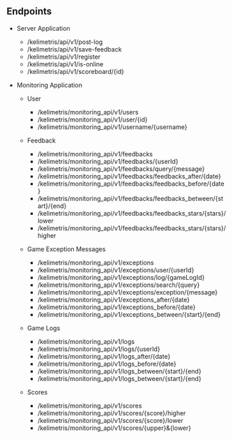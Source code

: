 ## Endpoints
* Server Application
    * /kelimetris/api/v1/post-log
    * /kelimetris/api/v1/save-feedback
    * /kelimetris/api/v1/register
    * /kelimetris/api/v1/is-online
    * /kelimetris/api/v1/scoreboard/{id}
  

* Monitoring Application
  * User
    * /kelimetris/monitoring_api/v1/users
    * /kelimetris/monitoring_api/v1/user/{id}
    * /kelimetris/monitoring_api/v1/username/{username}
  
  * Feedback
    * /kelimetris/monitoring_api/v1/feedbacks
    * /kelimetris/monitoring_api/v1/feedbacks/{userId}
    * /kelimetris/monitoring_api/v1/feedbacks/query/{message}
    * /kelimetris/monitoring_api/v1/feedbacks/feedbacks_after/{date}
    * /kelimetris/monitoring_api/v1/feedbacks/feedbacks_before/{date}
    * /kelimetris/monitoring_api/v1/feedbacks/feedbacks_between/{start}/{end}
    * /kelimetris/monitoring_api/v1/feedbacks/feedbacks_stars/{stars}/lower
    * /kelimetris/monitoring_api/v1/feedbacks/feedbacks_stars/{stars}/higher
  
  * Game Exception Messages
    * /kelimetris/monitoring_api/v1/exceptions
    * /kelimetris/monitoring_api/v1/exceptions/user/{userId}
    * /kelimetris/monitoring_api/v1/exceptions/log/{gameLogId}
    * /kelimetris/monitoring_api/v1/exceptions/search/{query}
    * /kelimetris/monitoring_api/v1/exceptions/exception/{message}
    * /kelimetris/monitoring_api/v1/exceptions_after/{date}
    * /kelimetris/monitoring_api/v1/exceptions_before/{date}
    * /kelimetris/monitoring_api/v1/exceptions_between/{start}/{end}
  
  * Game Logs
    * /kelimetris/monitoring_api/v1/logs
    * /kelimetris/monitoring_api/v1/logs/{userId}
    * /kelimetris/monitoring_api/v1/logs_after/{date}
    * /kelimetris/monitoring_api/v1/logs_before/{date}
    * /kelimetris/monitoring_api/v1/logs_between/{start}/{end}
    * /kelimetris/monitoring_api/v1/logs_between/{start}/{end}
  
  * Scores
    * /kelimetris/monitoring_api/v1/scores
    * /kelimetris/monitoring_api/v1/scores/{score}/higher
    * /kelimetris/monitoring_api/v1/scores/{score}/lower
    * /kelimetris/monitoring_api/v1/scores/{upper}&{lower}
  
  
  

